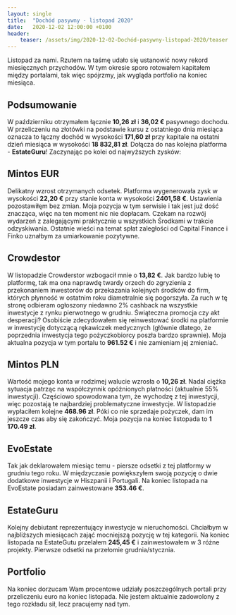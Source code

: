```yaml
---
layout: single
title:  "Dochód pasywny - listopad 2020"
date:   2020-12-02 12:00:00 +0100
header:
    teaser: /assets/img/2020-12-02-Dochód-pasywny-listopad-2020/teaser.png
---
```


Listopad za nami. Rzutem na taśmę udało się ustanowić nowy rekord miesięcznych przychodów. W tym okresie sporo rotowałem kapitałem między portalami, tak więc spójrzmy, jak wygląda portfolio na koniec miesiąca.

## Podsumowanie

W październiku otrzymałem łącznie **10,26 zł** i **36,02 €** pasywnego dochodu. W przeliczeniu na złotówki na podstawie kursu z ostatniego dnia miesiąca oznacza to łączny dochód w wysokości **171,60 zł** przy kapitale na ostatni dzień miesiąca w wysokości **18 832,81 zł**. Dołącza do nas kolejna platforma - **EstateGuru**! Zaczynając po kolei od najwyższych zysków:

## Mintos EUR

Delikatny wzrost otrzymanych odsetek. Platforma wygenerowała zysk w wysokości **22,20 €** przy stanie konta w wysokości **2401,58 €**. Ustawienia pozostawiłęm bez zmian. Moja pozycja w tym serwisie i tak jest już dość znacząca, więc na ten moment nic nie dopłacam. Czekam na rozwój wydarzeń z zalegającymi praktycznie u wszystkich Środkami w trakcie odzyskiwania. Ostatnie wieści na temat spłat zaległości od Capital Finance i Finko uznałbym za umiarkowanie pozytywne.

<canvas id="mintosEurChart" width="400" height="250"></canvas>
<script>
var ctx = document.getElementById('mintosEurChart').getContext('2d');
var myChart = new Chart(ctx,
    {
        type: "line",
        data: {
            "labels":["07.2020","08.2020","09.2020","10.2020","11.2020","12.2020"],
            "datasets":[{
                    "label": "Mintos EUR",
                    "data": [19.92, 21.23, 17.21, 19.74, 22.20],
                    "fill": false,
                    "borderColor": "rgb(75, 192, 192)",
                    "lineTension": 0.1
                }]
        },
        options: {
            scales: {
                yAxes: [{
                    ticks: {
                        beginAtZero: true
                    }
                }]
            }
        }
    }
);
</script>

## Crowdestor

W listopadzie Crowderstor wzbogacił mnie o **13,82 €**. Jak bardzo lubię to platformę, tak ma ona naprawdę twardy orzech do zgryzienia z przekonaniem inwestorów do przekazania kolejnych środków do firm, których płynność w ostatnim roku diametralnie się pogorszyła. Za ruch w tę stronę odbieram ogłoszony niedawno 2% cashback na wszystkie inwestycje z rynku pierwotnego w grudniu. Świąteczna promocja czy akt desperacji? Osobiście zdecydowałem się reinwestować środki na platformie w inwestycję dotyczącą rękawiczek medycznych (głównie dlatego, że poprzednia inwestycja tego pożyczkobiorcy poszła bardzo sprawnie). Moja aktualna pozycja w tym portalu to **961.52 €** i nie zamieniam jej zmieniać. 

<canvas id="crowdestorChart" width="400" height="250"></canvas>
<script>
var ctx = document.getElementById('crowdestorChart').getContext('2d');
var myChart = new Chart(ctx,
    {
        type: "line",
        data: {
            "labels":["07.2020","08.2020","09.2020","10.2020","11.2020","12.2020"],
            "datasets":[{
                    "label": "Crowdestor",
                    "data": [6.12, 14.09, 6.99, 5.36, 13.82],
                    "fill": false,
                    "borderColor": "rgb(75, 192, 192)",
                    "lineTension": 0.1
                }]
        },
        options: {
            scales: {
                yAxes: [{
                    ticks: {
                        beginAtZero: true
                    }
                }]
            }
        }
    }
);
</script>

## Mintos PLN

Wartość mojego konta w rodzimej walucie wzrosła o **10,26 zł**. Nadal ciężka sytuacja patrząc na współczynnik opóźnionych płatności (aktualnie 55% inwestycji). Częściowo spowodowana tym, że wychodzę z tej inwestycji, więc pozostają te najbardziej problematyczne inwestycje. W listopadzie wypłaciłem kolejne **468.96 zł**. Póki co nie sprzedaje pożyczek, dam im jeszcze czas aby się zakończyć. Moja pozycja na koniec listopada to **1 170.49 zł**.

<canvas id="mintosPlnChart" width="400" height="250"></canvas>
<script>
var ctx = document.getElementById('mintosPlnChart').getContext('2d');
var myChart = new Chart(ctx,
    {
        type: "line",
        data: {
            "labels":["07.2020","08.2020","09.2020","10.2020","11.2020","12.2020"],
            "datasets":[{
                    "label": "Mintos PLN",
                    "data":[32.02, 13.70, 25.51, 21.77, 10.26],
                    "fill": false,
                    "borderColor": "rgb(75, 192, 192)",
                    "lineTension": 0.1
                }]
        },
        options: {
            scales: {
                yAxes: [{
                    ticks: {
                        beginAtZero: true
                    }
                }]
            }
        }
    }
);
</script>

## EvoEstate

Tak jak deklarowałem miesiąc temu - piersze odsetki z tej platformy w grudniu tego roku. W międzyczasie powiększyłem swoją pozycję o dwie dodatkowe inwestycje w Hiszpanii i Portugali. Na koniec listopada na EvoEstate posiadam zainwestowane **353.46 €**.

## EstateGuru

Kolejny debiutant reprezentujący inwestycje w nieruchomości. Chciałbym w najbliższych miesiącach zająć mocniejszą pozycję w tej kategorii. Na koniec listopada na EstateGutu przelałem **245,45 €** i zainwestowałem w 3 różne projekty. Pierwsze odsetki na przełomie grudnia/stycznia.

## Portfolio

Na koniec dorzucam Wam procentowe udziały poszczególnych portali przy przeliczeniu euro na koniec listopada. Nie jestem aktualnie zadowolony z tego rozkładu sił, lecz pracujemy nad tym.

<canvas id="portfolioChart" width="400" height="250"></canvas>
<script>
var ctx = document.getElementById('portfolioChart').getContext('2d');

var data = [{
            data: [10807.50, 4327.00, 1170.49, 1590.82, 1104.59],
            backgroundColor: [
                'rgba(255, 99, 132, 1)',
                'rgba(54, 162, 235, 1)',
                'rgba(255, 206, 86, 1)',
                'rgba(75, 192, 192, 1)',
                'rgba(153, 102, 255, 1)',
                'rgba(255, 159, 64, 1)'
            ]
        }]

var options = {
    tooltips: {
        enabled: false
    },
    plugins: {
        datalabels: {
            formatter: (value, ctx) => {
                let sum = 0;
                let dataArr = ctx.chart.data.datasets[0].data;
                dataArr.map(data => {
                    sum += data;
                });
                let percentage = (value*100 / sum).toFixed(1)+"%";
                return percentage;
            },
            color: '#fff',
        }
    }
};

var myDoughnutChart = new Chart(ctx, {
    type: 'doughnut',
    data: {
        datasets: data,
        labels: [
        'Mintos EUR',
        'Crowdestor',
        'Mintos PLN',
        'EvoEstate',
        'EstateGuru'
        ]
    },
    options: options
});
</script>

